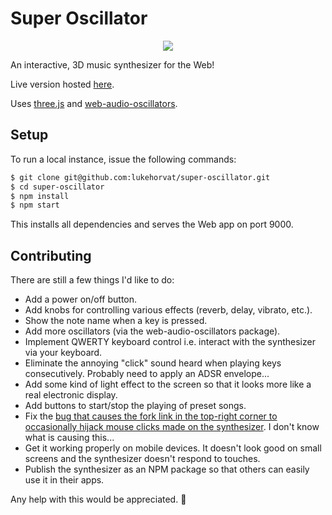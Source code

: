 # Super Oscillator

<p align="center">
  <img src="https://i.imgur.com/QqcEvAT.gif">
</p>

An interactive, 3D music synthesizer for the Web!

Live version hosted [here](https://oscillator.js.org).

Uses [three.js](https://threejs.org) and [web-audio-oscillators](https://github.com/lukehorvat/web-audio-oscillators).

## Setup

To run a local instance, issue the following commands:

```bash
$ git clone git@github.com:lukehorvat/super-oscillator.git
$ cd super-oscillator
$ npm install
$ npm start
```

This installs all dependencies and serves the Web app on port 9000.

## Contributing

There are still a few things I'd like to do:

- Add a power on/off button.
- Add knobs for controlling various effects (reverb, delay, vibrato, etc.).
- Show the note name when a key is pressed.
- Add more oscillators (via the web-audio-oscillators package).
- Implement QWERTY keyboard control i.e. interact with the synthesizer via your keyboard.
- Eliminate the annoying "click" sound heard when playing keys consecutively. Probably need to apply an ADSR envelope...
- Add some kind of light effect to the screen so that it looks more like a real electronic display.
- Add buttons to start/stop the playing of preset songs.
- Fix the [bug that causes the fork link in the top-right corner to occasionally hijack mouse clicks made on the synthesizer](https://stackoverflow.com/q/46557602). I don't know what is causing this...
- Get it working properly on mobile devices. It doesn't look good on small screens and the synthesizer doesn't respond to touches.
- Publish the synthesizer as an NPM package so that others can easily use it in their apps.

Any help with this would be appreciated. 🙂
